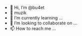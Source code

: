 - 👋 Hi, I’m @bu4et
- 👀 muzik
- 🌱 I’m currently learning ...
- 💞️ I’m looking to collaborate on ...
- 📫 How to reach me ...

<!---
bu4et/bu4et is a ✨ special ✨ repository because its `README.md` (this file) appears on your GitHub profile.
You can click the Preview link to take a look at your changes.
--->
